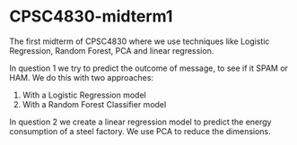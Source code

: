 # CPSC4830-midterm1
The first midterm of CPSC4830 where we use techniques like Logistic Regression, Random Forest, PCA and linear regression.

In question 1 we try to predict the outcome of message, to see if it SPAM or HAM. We do this with two approaches:
  1. With a Logistic Regression model
  2. With a Random Forest Classifier model

In question 2 we create a linear regression model to predict the energy consumption of a steel factory. We use PCA to reduce the dimensions. 
